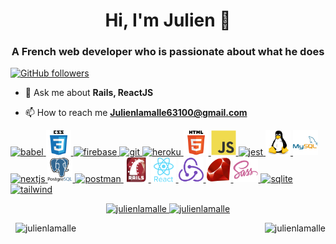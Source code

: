 

<h1 align="center">Hi, I'm Julien 👋 </h1>
<h3 align="center">A French web developer who is passionate about what he does</h3>

<a target="_blank" rel="noopener noreferrer" href="https://img.shields.io/github/followers/JulienLamalle.svg?style=social&label=Follow&maxAge=2592000"><img src="https://img.shields.io/github/followers/JulienLamalle.svg?style=social&label=Follow&maxAge=2592000" alt="GitHub followers" data-canonical-src="https://github.com/JulienLamalle?tab=followers" style="max-width:100%;"></a>
  
  

- 💬 Ask me about **Rails, ReactJS**

- 📫 How to reach me **Julienlamalle63100@gmail.com**

<p align="left"> <a href="https://babeljs.io/" target="_blank"> <img src="https://www.vectorlogo.zone/logos/babeljs/babeljs-icon.svg" alt="babel" width="40" height="40"/> </a> <a href="https://www.w3schools.com/css/" target="_blank"> <img src="https://raw.githubusercontent.com/devicons/devicon/master/icons/css3/css3-original-wordmark.svg" alt="css3" width="40" height="40"/> </a> <a href="https://firebase.google.com/" target="_blank"> <img src="https://www.vectorlogo.zone/logos/firebase/firebase-icon.svg" alt="firebase" width="40" height="40"/> </a> <a href="https://git-scm.com/" target="_blank"> <img src="https://www.vectorlogo.zone/logos/git-scm/git-scm-icon.svg" alt="git" width="40" height="40"/> </a> <a href="https://heroku.com" target="_blank"> <img src="https://www.vectorlogo.zone/logos/heroku/heroku-icon.svg" alt="heroku" width="40" height="40"/> </a> <a href="https://www.w3.org/html/" target="_blank"> <img src="https://raw.githubusercontent.com/devicons/devicon/master/icons/html5/html5-original-wordmark.svg" alt="html5" width="40" height="40"/> </a> <a href="https://developer.mozilla.org/en-US/docs/Web/JavaScript" target="_blank"> <img src="https://raw.githubusercontent.com/devicons/devicon/master/icons/javascript/javascript-original.svg" alt="javascript" width="40" height="40"/> </a> <a href="https://jestjs.io" target="_blank"> <img src="https://www.vectorlogo.zone/logos/jestjsio/jestjsio-icon.svg" alt="jest" width="40" height="40"/> </a> <a href="https://www.linux.org/" target="_blank"> <img src="https://raw.githubusercontent.com/devicons/devicon/master/icons/linux/linux-original.svg" alt="linux" width="40" height="40"/> </a> <a href="https://www.mysql.com/" target="_blank"> <img src="https://raw.githubusercontent.com/devicons/devicon/master/icons/mysql/mysql-original-wordmark.svg" alt="mysql" width="40" height="40"/> </a> <a href="https://nextjs.org/" target="_blank"> <img src="https://cdn.worldvectorlogo.com/logos/nextjs-3.svg" alt="nextjs" width="40" height="40"/> </a> <a href="https://www.postgresql.org" target="_blank"> <img src="https://raw.githubusercontent.com/devicons/devicon/master/icons/postgresql/postgresql-original-wordmark.svg" alt="postgresql" width="40" height="40"/> </a> <a href="https://postman.com" target="_blank"> <img src="https://www.vectorlogo.zone/logos/getpostman/getpostman-icon.svg" alt="postman" width="40" height="40"/> </a> <a href="https://rubyonrails.org" target="_blank"> <img src="https://raw.githubusercontent.com/devicons/devicon/master/icons/rails/rails-original-wordmark.svg" alt="rails" width="40" height="40"/> </a> <a href="https://reactjs.org/" target="_blank"> <img src="https://raw.githubusercontent.com/devicons/devicon/master/icons/react/react-original-wordmark.svg" alt="react" width="40" height="40"/> </a> <a href="https://redux.js.org" target="_blank"> <img src="https://raw.githubusercontent.com/devicons/devicon/master/icons/redux/redux-original.svg" alt="redux" width="40" height="40"/> </a> <a href="https://www.ruby-lang.org/en/" target="_blank"> <img src="https://raw.githubusercontent.com/devicons/devicon/master/icons/ruby/ruby-original.svg" alt="ruby" width="40" height="40"/> </a> <a href="https://sass-lang.com" target="_blank"> <img src="https://raw.githubusercontent.com/devicons/devicon/master/icons/sass/sass-original.svg" alt="sass" width="40" height="40"/> </a> <a href="https://www.sqlite.org/" target="_blank"> <img src="https://www.vectorlogo.zone/logos/sqlite/sqlite-icon.svg" alt="sqlite" width="40" height="40"/> </a> <a href="https://tailwindcss.com/" target="_blank"> <img src="https://www.vectorlogo.zone/logos/tailwindcss/tailwindcss-icon.svg" alt="tailwind" width="40" height="40"/> </a> </p>

<p align="center">
  <a href="https://github.com/JulienLamalle">
    <img height="180em" src="https://github-readme-stats.vercel.app/api/top-langs/?username=julienlamalle&layout=compact&hide=html" alt="julienlamalle" data-canonical-src="https://github-readme-stats-eight-theta.vercel.app/api? ; theme=vue&amp;show_icons=true&amp;include_all_commits=true&amp;count_private=true" style="max-width:100%; ">
    <img height="180em" src="https://github-readme-stats.vercel.app/api?username=julienlamalle&show_icons=true" alt="julienlamalle" data-canonical-src="https://github-readme-stats-eight-theta.vercel.app/api/top-langs/;theme=vue&amp;layout=compact&amp;exclude_lang=shell" style="max-width:100%;">
  </a>
</p>
  
  <p>&nbsp;<img align="right" src="https://img.shields.io/badge/Made%20with%20-%E2%9D%A4%EF%B8%8F%20-red" alt="julienlamalle" />
  <img src="https://komarev.com/ghpvc/?username=julienlamalle" alt="julienlamalle" /> </p>

